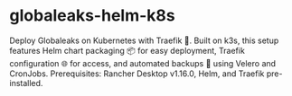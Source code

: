 # globaleaks-helm-k8s
Deploy Globaleaks on Kubernetes with Traefik 🚀. Built on k3s, this setup features Helm chart packaging 📦 for easy deployment, Traefik configuration 🌐 for access, and automated backups 🔄 using Velero and CronJobs.  Prerequisites: Rancher Desktop v1.16.0, Helm, and Traefik pre-installed.
